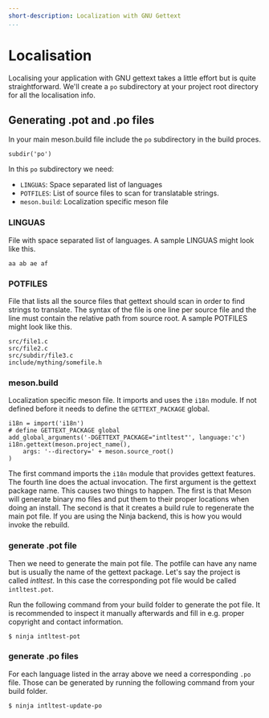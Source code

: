 ```yaml
---
short-description: Localization with GNU Gettext
...
```


# Localisation

Localising your application with GNU gettext takes a little effort but is quite straightforward. We'll create a `po` subdirectory at your project root directory for all the localisation info.

## Generating .pot and .po files
In your main meson.build file include the `po` subdirectory in the build proces.

    subdir('po')

In this `po` subdirectory we need:
- `LINGUAS`: Space separated list of languages
- `POTFILES`: List of source files to scan for translatable strings.
- `meson.build`: Localization specific meson file

### LINGUAS
File with space separated list of languages. A sample LINGUAS might look like this.

    aa ab ae af

### POTFILES
File that lists all the source files that gettext should scan in order to find strings to translate. The syntax of the file is one line per source file and the line must contain the relative path from source root. A sample POTFILES might look like this.

    src/file1.c
    src/file2.c
    src/subdir/file3.c
    include/mything/somefile.h

### meson.build
Localization specific meson file. It imports and uses the `i18n` module. If not defined before it needs to define the `GETTEXT_PACKAGE` global.
```meson
i18n = import('i18n')
# define GETTEXT_PACKAGE global
add_global_arguments('-DGETTEXT_PACKAGE="intltest"', language:'c')
i18n.gettext(meson.project_name(),
    args: '--directory=' + meson.source_root()
)
```
The first command imports the `i18n` module that provides gettext features. The fourth line does the actual invocation. The first argument is the gettext package name. This causes two things to happen. The first is that Meson will generate binary mo files and put them to their proper locations when doing an install. The second is that it creates a build rule to regenerate the main pot file. If you are using the Ninja backend, this is how you would invoke the rebuild.

### generate .pot file

Then we need to generate the main pot file. The potfile can have any name but is usually the name of the gettext package. Let's say the project is called *intltest*. In this case the corresponding pot file would be called `intltest.pot`.

Run the following command from your build folder to generate the pot file. It is recommended to inspect it manually afterwards and fill in e.g. proper copyright and contact information.

```console
$ ninja intltest-pot
```

### generate .po files

For each language listed in the array above we need a corresponding `.po` file. Those can be generated by running the following command from your build folder.

```console
$ ninja intltest-update-po
```
